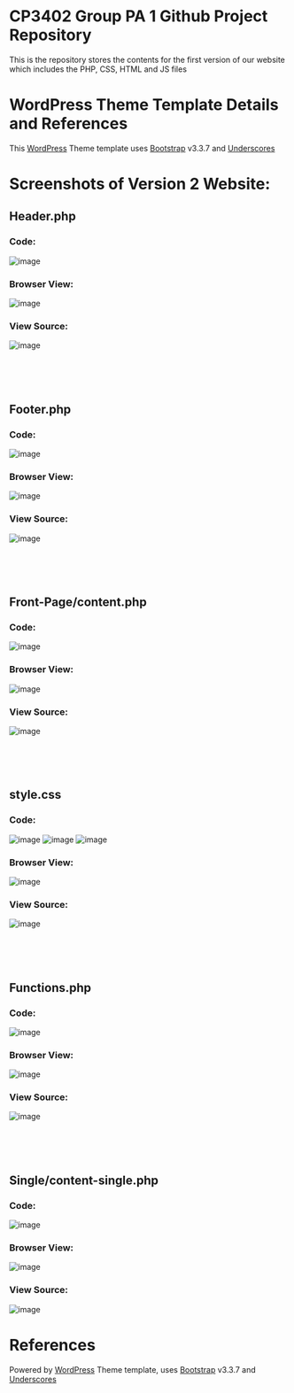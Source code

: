 # CP3402 Group PA 1 Github Project Repository
This is the repository stores the contents for the first version of our website which includes the PHP, CSS, HTML and JS files

# WordPress Theme Template Details and References 

This [WordPress](http://www.wordpress.org) Theme template uses [Bootstrap](http://getbootstrap.com) v3.3.7 and [Underscores](https://underscores.me/)

# Screenshots of Version 2 Website:

## Header.php

### Code:
![image](https://github.com/AdityaVijay1/CMS-GroupPA1V2/assets/84958533/3a712528-b01f-4130-b127-389f77fcff43)

### Browser View:
![image](https://github.com/AdityaVijay1/CMS-GroupPA1V2/assets/84958533/d3027ce7-21e7-4f86-9f2b-9ff71ee4eec4)


### View Source:
![image](https://github.com/AdityaVijay1/CMS-GroupPA1V2/assets/84958533/66a3cce1-8f7d-4feb-ab6e-fe98aa694952)

<br><br><br>

## Footer.php

### Code:
![image](https://github.com/AdityaVijay1/CMS-GroupPA1V2/assets/84958533/85076586-97ec-43b1-b086-5477edb7d05e)

### Browser View:
![image](https://github.com/AdityaVijay1/CMS-GroupPA1V2/assets/84958533/47f3d1d1-304b-4c46-bd5a-f946e79538a0)

### View Source:
![image](https://github.com/AdityaVijay1/CMS-GroupPA1V2/assets/84958533/499f9dd7-95bb-4430-90ca-2907ac30fa28)

<br><br><br>

## Front-Page/content.php


### Code:
![image](https://github.com/AdityaVijay1/CMS-GroupPA1V2/assets/84958533/c5b167c2-03ef-407f-93de-628754d4060f)
### Browser View:
![image](https://github.com/AdityaVijay1/CMS-GroupPA1V2/assets/84958533/2c2a5541-b963-4232-8d8e-57d8be0c7d05)

### View Source:
![image](https://github.com/AdityaVijay1/CMS-GroupPA1V2/assets/84958533/3db1a0d2-20ac-45fd-9d6e-99fad814fcf6)

<br><br><br>

## style.css

### Code:
![image](https://github.com/AdityaVijay1/CMS-GroupPA1V2/assets/84958533/2a5c4a7f-70a3-4c54-807c-09ec9d4d91fc)
![image](https://github.com/AdityaVijay1/CMS-GroupPA1V2/assets/84958533/f9b4ef0a-178e-4efd-831c-0084ae010c63)
![image](https://github.com/AdityaVijay1/CMS-GroupPA1V2/assets/84958533/7cbb4b46-6af3-4441-bfd3-2e7669e23f81)


### Browser View:
![image](https://github.com/AdityaVijay1/CMS-GroupPA1V2/assets/84958533/7f5b2b00-b6d3-47ef-a19b-1291a52dc735)

### View Source:
![image](https://github.com/AdityaVijay1/CMS-GroupPA1V2/assets/84958533/0d5d5dbd-4859-48fb-bd59-158f3c7c64c7)

<br><br><br>

## Functions.php

### Code:
![image](https://github.com/AdityaVijay1/CMS-GroupPA1V2/assets/84958533/7b655b49-294d-46f2-8227-5ee0e1ed7e3f)

### Browser View:
![image](https://github.com/AdityaVijay1/CMS-GroupPA1V2/assets/84958533/0b6d4720-f8f4-4379-b0ec-51098f2041f6)

### View Source:
![image](https://github.com/AdityaVijay1/CMS-GroupPA1V2/assets/84958533/9b587e73-db52-470c-8446-dcaa39988ba0)

<br><br><br>

## Single/content-single.php

### Code:
![image](https://github.com/AdityaVijay1/CMS-GroupPA1V2/assets/84958533/64a9cf48-6a4b-43b8-929e-53cfc3edb756)

### Browser View:
![image](https://github.com/AdityaVijay1/CMS-GroupPA1V2/assets/84958533/8d3e65d5-fb25-44d0-9bd3-768b3d4501b2)

### View Source: 
![image](https://github.com/AdityaVijay1/CMS-GroupPA1V2/assets/84958533/41087226-c127-4315-b0bb-04155c0e01b9)


# References
Powered by [WordPress](http://www.wordpress.org) Theme template, uses [Bootstrap](http://getbootstrap.com) v3.3.7 and [Underscores](https://underscores.me/)

